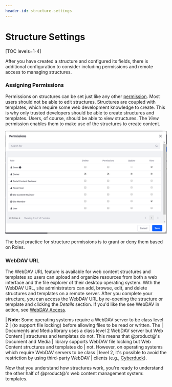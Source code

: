 ```yaml
---
header-id: structure-settings
---
```


# Structure Settings

[TOC levels=1-4]

After you have created a structure and configured its fields, there is
additional configuration to consider including permissions and remote access to
managing structures.

### Assigning Permissions

Permissions on structures can be set just like any other 
[permission](/docs/7-2/user/-/knowledge_base/u/roles-and-permissions).
Most users should not be able to edit structures. Structures are coupled with
templates, which require some web development knowledge to create. This is why
only trusted developers should be able to create structures and templates.
Users, of course, should be able to view structures. The *View* permission
enables them to make use of the structures to create content.

![Figure 1: You're able to assign structure permissions via the *Actions* button.](../../../../../../images/web-content-structure-permissions.png)

The best practice for structure permissions is to grant or deny them based on
Roles.

### WebDAV URL

The WebDAV URL feature is available for web content structures and templates so
users can upload and organize resources from both a web interface and the file
explorer of their desktop operating system. With the WebDAV URL, site
administrators can add, browse, edit, and delete structures and templates on
a remote server. After you complete your structure, you can access the WebDAV
URL by re-opening the structure or template and clicking the *Details* section.
If you'd like the see WebDAV in action, see 
[WebDAV Access](/docs/7-2/user/-/knowledge_base/u/desktop-access-to-documents-and-media). 

| **Note:** Some operating systems require a WebDAV server to be class level 2
| (to support file locking) before allowing files to be read or written. The
| Documents and Media library uses a class level 2 WebDAV server but Web Content
| structures and templates do not. This means that @product@'s Document and Media
| library supports WebDAV file locking but Web Content structures and templates do
| not. However, on operating systems which require WebDAV servers to be class
| level 2, it's possible to avoid the restriction by using third-party WebDAV
| clients (e.g., [Cyberduck](http://cyberduck.ch)).

Now that you understand how structures work, you're ready to understand the
other half of @product@'s web content management system: templates.

